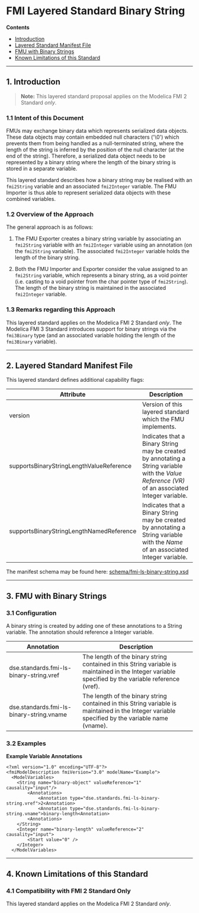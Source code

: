 <!--
SPDX-FileCopyrightText: 2023 Robert Bosch GmbH

SPDX-License-Identifier: Apache-2.0
-->

# FMI Layered Standard Binary String


__Contents__
- [Introduction](#introduction)
- [Layered Standard Manifest File](#manifest)
- [FMU with Binary Strings](#binary_string)
- [Known Limitations of this Standard](#limitations)

---

<a name="introduction"></a>

## 1. Introduction

> **Note:** This layered standard proposal applies on the Modelica FMI 2 Standard _only_.


### 1.1 Intent of this Document

FMUs may exchange binary data which represents serialized data objects. These data objects may contain embedded null characters ('\0') which prevents them from being handled as a null-terminated string, where the length of the string is inferred by the position of the null character (at the end of the string). Therefore, a serialized data object needs to be represented by a binary string where the length of the binary string is stored in a separate variable.

This layered standard describes how a binary string may be realised with an `fmi2String` variable and an associated `fmi2Integer` variable. The FMU Importer is thus able to represent serialized data objects with these combined variables.


### 1.2 Overview of the Approach

The general approach is as follows:

1. The FMU Exporter creates a binary string variable by associating an `fmi2String` variable with an `fmi2Integer` variable using an annotation (on the `fmi2String` variable). The associated `fmi2Integer` variable holds the length of the binary string.

2. Both the FMU Importer and Exporter consider the value assigned to an `fmi2String` variable, which represents a binary string, as a void pointer (i.e. casting to a void pointer from the char pointer type of `fmi2String`). The length of the binary string is maintained in the associated `fmi2Integer` variable.


### 1.3 Remarks regarding this Approach

This layered standard applies on the Modelica FMI 2 Standard _only_. The Modelica FMI 3 Standard introduces support for binary strings via the `fmi3Binary` type (and an associated variable holding the length of the `fmi3Binary` variable).



---
<a name="manifest"></a>

## 2. Layered Standard Manifest File

This layered standard defines additional capability flags:


| Attribute   | Description |
| ----------- | ----------- |
| version | Version of this layered standard which the FMU implements. |
| supportsBinaryStringLengthValueReference | Indicates that a Binary String may be created by annotating a String variable with the _Value Reference (VR)_ of an associated Integer variable. |
| supportsBinaryStringLengthNamedReference | Indicates that a Binary String may be created by annotating a String variable with the _Name_ of an associated Integer variable. |


The manifest schema may be found here: [schema/fmi-ls-binary-string.xsd](schema/fmi-ls-binary-string.xsd)



---
<a name="binary_string"></a>

## 3. FMU with Binary Strings

### 3.1 Configuration

A binary string is created by adding one of these annotations to a String variable. The annotation should reference a Integer variable.

| Annotation   | Description |
| ----------- | ----------- |
| dse.standards.fmi-ls-binary-string.vref | The length of the binary string contained in this String variable is maintained in the Integer variable specified by the variable reference (vref). |
| dse.standards.fmi-ls-binary-string.vname | The length of the binary string contained in this String variable is maintained in the Integer variable specified by the variable name (vname). |


### 3.2 Examples

__Example Variable Annotations__

```
<?xml version="1.0" encoding="UTF-8"?>
<fmiModelDescription fmiVersion="3.0" modelName="Example">
  <ModelVariables>
    <String name="binary-object" valueReference="1" causality="input"/>
        <Annotations>
            <Annotation type="dse.standards.fmi-ls-binary-string.vref">2<Annotation>
            <Annotation type="dse.standards.fmi-ls-binary-string.vname">binary-length<Annotation>
        <Annotations>
    </String>
    <Integer name="binary-length" valueReference="2" causality="input">
        <Start value="0" />
    </Integer>
  </ModelVariables>
```



---
<a name="limitations"></a>

## 4. Known Limitations of this Standard

### 4.1 Compatibility with FMI 2 Standard Only

This layered standard applies on the Modelica FMI 2 Standard _only_.
